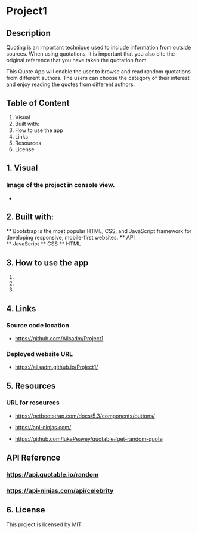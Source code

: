 # Project1

## Description

Quoting is an important technique used to include information from outside sources. When using quotations, it is important that you also cite the original reference that you have taken the quotation from.

This Quote App will enable the user to browse and read random quotations from different authors. The users can choose the category of their interest and enjoy reading the quotes from different authors.

## Table of Content

1. Visual
2. Built with:
3. How to use the app
4. Links
5. Resources
6. License

## 1. Visual

### Image of the project in console view.

- <img src= "">

## 2. Built with:

\*\* Bootstrap is the most popular HTML, CSS, and JavaScript framework for developing responsive, mobile-first websites.
** API  
** JavaScript
** CSS
** HTML

## 3. How to use the app

1.
2.
3.

## 4. Links

### Source code location

- https://github.com/Ailsadm/Project1

### Deployed website URL

- https://ailsadm.github.io/Project1/

## 5. Resources

### URL for resources

- https://getbootstrap.com/docs/5.3/components/buttons/

- https://api-ninjas.com/

- https://github.com/lukePeavey/quotable#get-random-quote

## API Reference

### https://api.quotable.io/random

### https://api-ninjas.com/api/celebrity

## 6. License

This project is licensed by MIT.
